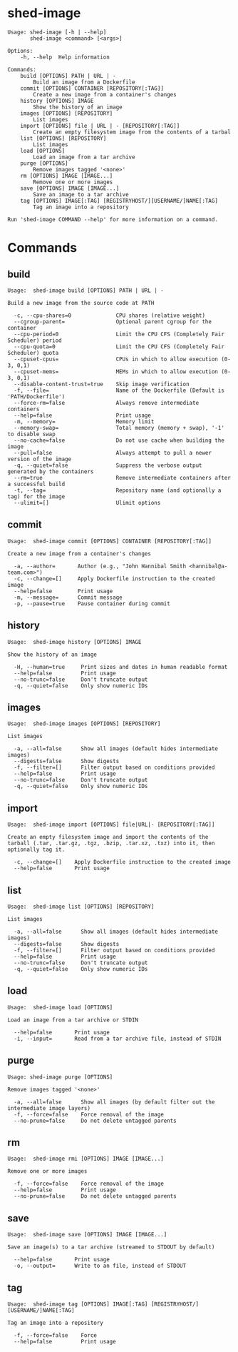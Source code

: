 # shed-image

    Usage: shed-image [-h | --help]
           shed-image <command> [<args>]
    
    Options:
        -h, --help  Help information
    
    Commands:
        build [OPTIONS] PATH | URL | -
            Build an image from a Dockerfile
        commit [OPTIONS] CONTAINER [REPOSITORY[:TAG]]
            Create a new image from a container's changes
        history [OPTIONS] IMAGE
            Show the history of an image
        images [OPTIONS] [REPOSITORY]
            List images
        import [OPTIONS] file | URL | - [REPOSITORY[:TAG]]
            Create an empty filesystem image from the contents of a tarbal
        list [OPTIONS] [REPOSITORY]
            List images
        load [OPTIONS]
            Load an image from a tar archive
        purge [OPTIONS]
            Remove images tagged '<none>'
        rm [OPTIONS] IMAGE [IMAGE...]
            Remove one or more images
        save [OPTIONS] IMAGE [IMAGE...]
            Save an image to a tar archive
        tag [OPTIONS] IMAGE[:TAG] [REGISTRYHOST/][USERNAME/]NAME[:TAG]
            Tag an image into a repository
    
    Run 'shed-image COMMAND --help' for more information on a command.

# Commands

## build

    Usage:	shed-image build [OPTIONS] PATH | URL | -
    
    Build a new image from the source code at PATH
    
      -c, --cpu-shares=0              CPU shares (relative weight)
      --cgroup-parent=                Optional parent cgroup for the container
      --cpu-period=0                  Limit the CPU CFS (Completely Fair Scheduler) period
      --cpu-quota=0                   Limit the CPU CFS (Completely Fair Scheduler) quota
      --cpuset-cpus=                  CPUs in which to allow execution (0-3, 0,1)
      --cpuset-mems=                  MEMs in which to allow execution (0-3, 0,1)
      --disable-content-trust=true    Skip image verification
      -f, --file=                     Name of the Dockerfile (Default is 'PATH/Dockerfile')
      --force-rm=false                Always remove intermediate containers
      --help=false                    Print usage
      -m, --memory=                   Memory limit
      --memory-swap=                  Total memory (memory + swap), '-1' to disable swap
      --no-cache=false                Do not use cache when building the image
      --pull=false                    Always attempt to pull a newer version of the image
      -q, --quiet=false               Suppress the verbose output generated by the containers
      --rm=true                       Remove intermediate containers after a successful build
      -t, --tag=                      Repository name (and optionally a tag) for the image
      --ulimit=[]                     Ulimit options

## commit

    Usage:	shed-image commit [OPTIONS] CONTAINER [REPOSITORY[:TAG]]
    
    Create a new image from a container's changes
    
      -a, --author=       Author (e.g., "John Hannibal Smith <hannibal@a-team.com>")
      -c, --change=[]     Apply Dockerfile instruction to the created image
      --help=false        Print usage
      -m, --message=      Commit message
      -p, --pause=true    Pause container during commit

## history

    Usage:	shed-image history [OPTIONS] IMAGE
    
    Show the history of an image
    
      -H, --human=true     Print sizes and dates in human readable format
      --help=false         Print usage
      --no-trunc=false     Don't truncate output
      -q, --quiet=false    Only show numeric IDs

## images

    Usage:	shed-image images [OPTIONS] [REPOSITORY]
    
    List images
    
      -a, --all=false      Show all images (default hides intermediate images)
      --digests=false      Show digests
      -f, --filter=[]      Filter output based on conditions provided
      --help=false         Print usage
      --no-trunc=false     Don't truncate output
      -q, --quiet=false    Only show numeric IDs

## import

    Usage:	shed-image import [OPTIONS] file|URL|- [REPOSITORY[:TAG]]
    
    Create an empty filesystem image and import the contents of the
    tarball (.tar, .tar.gz, .tgz, .bzip, .tar.xz, .txz) into it, then
    optionally tag it.
    
      -c, --change=[]    Apply Dockerfile instruction to the created image
      --help=false       Print usage

## list

    Usage:	shed-image list [OPTIONS] [REPOSITORY]
    
    List images
    
      -a, --all=false      Show all images (default hides intermediate images)
      --digests=false      Show digests
      -f, --filter=[]      Filter output based on conditions provided
      --help=false         Print usage
      --no-trunc=false     Don't truncate output
      -q, --quiet=false    Only show numeric IDs

## load

    Usage:	shed-image load [OPTIONS]
    
    Load an image from a tar archive or STDIN
    
      --help=false       Print usage
      -i, --input=       Read from a tar archive file, instead of STDIN

## purge

    Usage: shed-image purge [OPTIONS]
    
    Remove images tagged '<none>'
    
      -a, --all=false      Show all images (by default filter out the intermediate image layers)
      -f, --force=false    Force removal of the image
      --no-prune=false     Do not delete untagged parents

## rm

    Usage:	shed-image rmi [OPTIONS] IMAGE [IMAGE...]
    
    Remove one or more images
    
      -f, --force=false    Force removal of the image
      --help=false         Print usage
      --no-prune=false     Do not delete untagged parents

## save

    Usage:	shed-image save [OPTIONS] IMAGE [IMAGE...]
    
    Save an image(s) to a tar archive (streamed to STDOUT by default)
    
      --help=false       Print usage
      -o, --output=      Write to an file, instead of STDOUT

## tag

    Usage:	shed-image tag [OPTIONS] IMAGE[:TAG] [REGISTRYHOST/][USERNAME/]NAME[:TAG]
    
    Tag an image into a repository
    
      -f, --force=false    Force
      --help=false         Print usage

